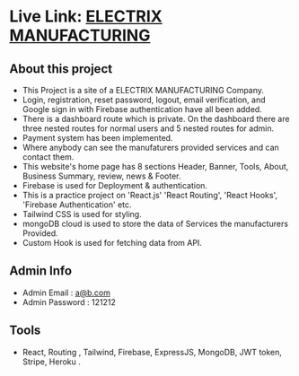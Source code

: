 # Live Link: [ELECTRIX MANUFACTURING](https://assignment-twelfth.web.app)

## About this project
* This Project is a site of a ELECTRIX MANUFACTURING Company.
* Login, registration, reset password, logout, email verification, and Google sign in with Firebase authentication have all been added.
* There is a dashboard route which is private. On the dashboard there are three nested
       routes for normal users and 5 nested routes for admin.
* Payment system has been implemented. 
* Where anybody can see the manufaturers provided services and can contact them.
* This website's home page has 8 sections Header, Banner, Tools, About, Business Summary, review, news & Footer.
* Firebase is used for Deployment & authentication.
* This is a practice project on 'React.js' 'React Routing', 'React Hooks', 'Firebase Authentication' etc.
* Tailwind CSS is used for styling.
* mongoDB cloud is used to store the data of Services the manufacturers Provided.
* Custom Hook is used for fetching data from API.

## Admin Info
* Admin Email : a@b.com
* Admin Password : 121212

## Tools
*  React, Routing , Tailwind, Firebase, ExpressJS, MongoDB, JWT token, Stripe, Heroku .



